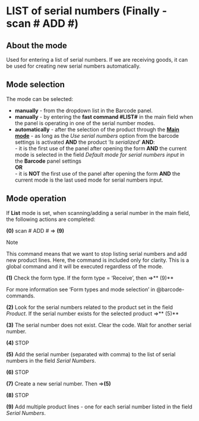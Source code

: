 # LIST of serial numbers (Finally - scan # ADD #)

## About the mode
 
Used for entering a list of serial numbers. If we are receiving goods, it can be used for creating new serial numbers automatically. 
 
## Mode selection
 
The mode can be selected:

- **manually** - from the dropdown list in the Barcode panel.  
- **manually** - by entering the **fast command #LIST#** in the main field when the panel is operating in one of the serial number modes.
- **automatically** - after the selection of the product through the **[Main mode](main-mode.md)** -
as long as the _Use serial numbers_ option from the barcode settings is activated **AND** the product ‘_Is serialized_’ **AND**: 
<br/>\- it is the first use of the panel after opening the form **AND** the current mode is selected in the field *Default mode for serial numbers input* in the **Barcode** panel settings 
<br/>**OR**
<br/>\-  it is **NOT** the first use of the panel after opening the form **AND** the current mode is the last used mode for serial numbers input.
 
 
## Mode operation
 
 If **List** mode is set, when scanning/adding a serial number in the main field, the following actions are completed:
 
**(0)** scan # ADD # => **(9)**

> [!NOTE]
> 
> This command means that we want to stop listing serial numbers and add new product lines. Here, the command is included only for clarity. This is a global command and it will be executed regardless of the mode.

**(1)** Check the form type. If the form type = ‘Receive’, then =>** (9)** 

For more information see ‘Form types and mode selection’ in @barcode-commands.

**(2)** Look for the serial numbers related to the product set in the field _Product_. If the serial number exists for the selected product =>** (5)**

**(3)** The serial number does not exist. Clear the code. Wait for another serial number.

**(4)** STOP

**(5)** Add the serial number (separated with comma) to the list of serial numbers in the field _Serial Numbers_.

**(6)** STOP

**(7)** Create a new serial number. Then =>**(5)**

**(8)** STOP

**(9)** Add multiple product lines - one for each serial number listed in the field _Serial Numbers_.


